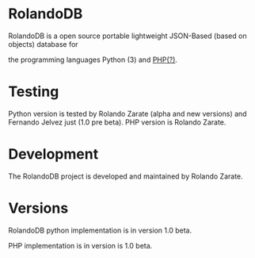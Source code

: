 # RolandoDB
RolandoDB is a open source portable lightweight JSON-Based (based on objects) database for 

the programming languages Python (3) and [PHP(?)](https://github.com/Rolando-Zarate/RolandoDB-PHP).

# Testing
Python version is tested by Rolando Zarate (alpha and new versions) and Fernando Jelvez just (1.0 pre beta).
PHP version is Rolando Zarate.

# Development
The RolandoDB project is developed and maintained
by Rolando Zarate.

# Versions
RolandoDB python implementation is in version 1.0 beta.

PHP implementation is in version is 1.0 beta.
